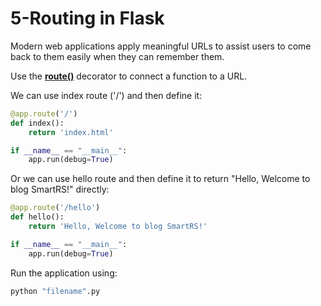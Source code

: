 # 5-Routing in Flask

Modern web applications apply meaningful URLs to assist users to come back to them easily when they can remember them.

Use the [**route()**](https://flask.palletsprojects.com/en/2.2.x/api/#flask.Flask.route) decorator to connect a function to a URL.

We can use index route ('/') and then define it:

```python
@app.route('/')
def index():
    return 'index.html'

if __name__ == "__main__":
    app.run(debug=True)
```

Or we can use hello route and then define it to return "Hello, Welcome to blog SmartRS!" directly:

```python
@app.route('/hello')
def hello():
    return 'Hello, Welcome to blog SmartRS!'

if __name__ == "__main__":
    app.run(debug=True)
```

Run the application using:

```python
python "filename".py
```
